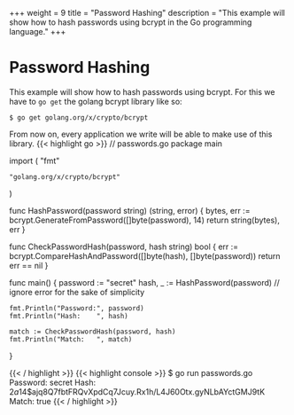 +++
weight = 9
title = "Password Hashing"
description = "This example will show how to hash passwords using bcrypt in the Go programming language."
+++

# Password Hashing

This example will show how to hash passwords using bcrypt.
For this we have to `go get` the golang bcrypt library like so:

`$ go get golang.org/x/crypto/bcrypt`

From now on, every application we write will be able to make use of this library.
{{< highlight go >}}
// passwords.go
package main

import (
	"fmt"

	"golang.org/x/crypto/bcrypt"
)

func HashPassword(password string) (string, error) {
	bytes, err := bcrypt.GenerateFromPassword([]byte(password), 14)
	return string(bytes), err
}

func CheckPasswordHash(password, hash string) bool {
	err := bcrypt.CompareHashAndPassword([]byte(hash), []byte(password))
	return err == nil
}

func main() {
	password := "secret"
	hash, _ := HashPassword(password) // ignore error for the sake of simplicity

	fmt.Println("Password:", password)
	fmt.Println("Hash:    ", hash)

	match := CheckPasswordHash(password, hash)
	fmt.Println("Match:   ", match)
}

{{< / highlight >}}
{{< highlight console >}}
$ go run passwords.go
Password: secret
Hash:     $2a$14$ajq8Q7fbtFRQvXpdCq7Jcuy.Rx1h/L4J60Otx.gyNLbAYctGMJ9tK
Match:    true
{{< / highlight >}}
